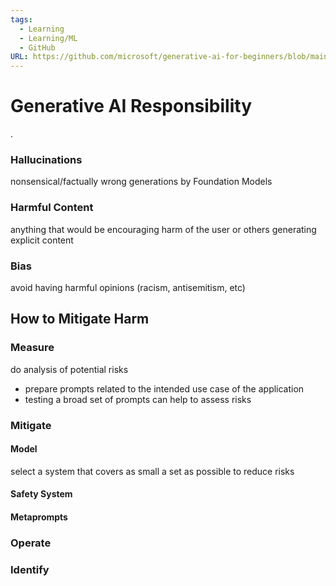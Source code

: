 ```yaml
---
tags:
  - Learning
  - Learning/ML
  - GitHub
URL: https://github.com/microsoft/generative-ai-for-beginners/blob/main/03-using-generative-ai-responsibly/README.md
---
```

# Generative AI Responsibility
.
### Hallucinations
nonsensical/factually wrong generations by Foundation Models

### Harmful Content
anything that would be encouraging harm of the user or others
generating explicit content

### Bias
avoid having harmful opinions (racism, antisemitism, etc)

## How to Mitigate Harm

### Measure
do analysis of potential risks
- prepare prompts related to the intended use case of the application
- testing a broad set of prompts can help to assess risks
### Mitigate
#### Model
select a system that covers as small a set as possible to reduce risks   
#### Safety System
#### Metaprompts
### Operate
### Identify